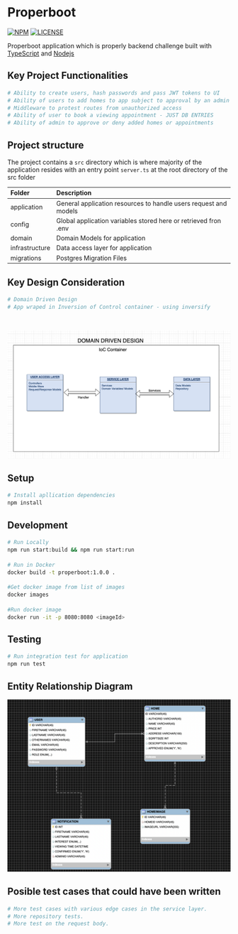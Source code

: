 # Properboot

[![NPM](https://img.shields.io/npm/v/example-typescript-react-component-library.svg)](https://www.npmjs.com/package/example-typescript-react-component-library) [![LICENSE](https://img.shields.io/npm/l/example-typescript-react-component-library.svg?color=green)](https://www.npmjs.com/package/example-typescript-react-component-library)

Properboot application which is properly backend challenge built with [TypeScript](https://github.com/Microsoft/TypeScript) and [Nodejs](https://nodejs.org/en/)

## Key Project Functionalities

```sh
# Ability to create users, hash passwords and pass JWT tokens to UI
# Ability of users to add homes to app subject to approval by an admin user
# Middleware to protest routes from unauthorized access
# Ability of user to book a viewing appointment - JUST DB ENTRIES
# Ability of admin to approve or deny added homes or appointments

```

## Project structure

The project contains a `src` directory which is where majority of the application resides with an entry point `server.ts` at the root directory of the src folder
<br />

| Folder         | Description                                                      |
| :------------- | :--------------------------------------------------------------- |
| application    | General application resources to handle users request and models |
| config         | Global application variables stored here or retrieved fron .env  |
| domain         | Domain Models for application                                    |
| infrastructure | Data access layer for application                                |
| migrations     | Postgres Migration Files                                         |

## Key Design Consideration

```sh
# Domain Driven Design
# App wraped in Inversion of Control container - using inversify

```

<br />

![erd](./images/ddd.png)
<br />

## Setup

```sh
# Install apllication dependencies
npm install

```

## Development

```sh
# Run Locally
npm run start:build && npm run start:run

# Run in Docker
docker build -t properboot:1.0.0 .

#Get docker image from list of images
docker images

#Run docker image
docker run -it -p 8080:8080 <imageId>
```

## Testing

```sh
# Run integration test for application
npm run test
```

## Entity Relationship Diagram

![erd](./images/erd.png)

## Posible test cases that could have been written

```sh
# More test cases with various edge cases in the service layer.
# More repository tests.
# More test on the request body.
```
